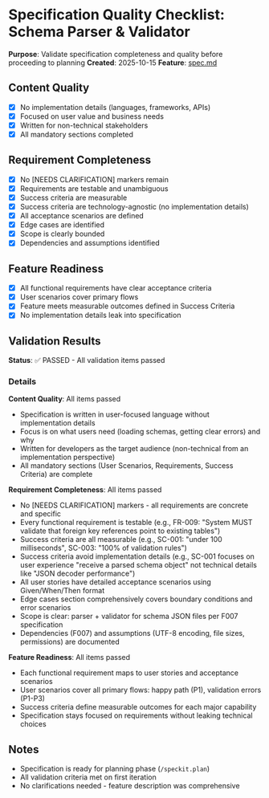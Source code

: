 # Specification Quality Checklist: Schema Parser & Validator

**Purpose**: Validate specification completeness and quality before proceeding to planning
**Created**: 2025-10-15
**Feature**: [spec.md](../spec.md)

## Content Quality

- [x] No implementation details (languages, frameworks, APIs)
- [x] Focused on user value and business needs
- [x] Written for non-technical stakeholders
- [x] All mandatory sections completed

## Requirement Completeness

- [x] No [NEEDS CLARIFICATION] markers remain
- [x] Requirements are testable and unambiguous
- [x] Success criteria are measurable
- [x] Success criteria are technology-agnostic (no implementation details)
- [x] All acceptance scenarios are defined
- [x] Edge cases are identified
- [x] Scope is clearly bounded
- [x] Dependencies and assumptions identified

## Feature Readiness

- [x] All functional requirements have clear acceptance criteria
- [x] User scenarios cover primary flows
- [x] Feature meets measurable outcomes defined in Success Criteria
- [x] No implementation details leak into specification

## Validation Results

**Status**: ✅ PASSED - All validation items passed

### Details

**Content Quality**: All items passed
- Specification is written in user-focused language without implementation details
- Focus is on what users need (loading schemas, getting clear errors) and why
- Written for developers as the target audience (non-technical from an implementation perspective)
- All mandatory sections (User Scenarios, Requirements, Success Criteria) are complete

**Requirement Completeness**: All items passed
- No [NEEDS CLARIFICATION] markers - all requirements are concrete and specific
- Every functional requirement is testable (e.g., FR-009: "System MUST validate that foreign key references point to existing tables")
- Success criteria are all measurable (e.g., SC-001: "under 100 milliseconds", SC-003: "100% of validation rules")
- Success criteria avoid implementation details (e.g., SC-001 focuses on user experience "receive a parsed schema object" not technical details like "JSON decoder performance")
- All user stories have detailed acceptance scenarios using Given/When/Then format
- Edge cases section comprehensively covers boundary conditions and error scenarios
- Scope is clear: parser + validator for schema JSON files per F007 specification
- Dependencies (F007) and assumptions (UTF-8 encoding, file sizes, permissions) are documented

**Feature Readiness**: All items passed
- Each functional requirement maps to user stories and acceptance scenarios
- User scenarios cover all primary flows: happy path (P1), validation errors (P1-P3)
- Success criteria define measurable outcomes for each major capability
- Specification stays focused on requirements without leaking technical choices

## Notes

- Specification is ready for planning phase (`/speckit.plan`)
- All validation criteria met on first iteration
- No clarifications needed - feature description was comprehensive
